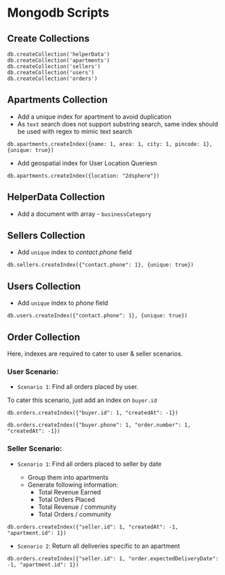 # Mongodb Scripts

## Create Collections

```
db.createCollection('helperData')
db.createCollection('apartments')
db.createCollection('sellers')
db.createCollection('users')
db.createCollection('orders')
```

## Apartments Collection

-   Add a unique index for apartment to avoid duplication
-   As `text` search does not support substring search, same index should be used with regex to mimic text search

```
db.apartments.createIndex({name: 1, area: 1, city: 1, pincode: 1}, {unique: true})
```

-   Add geospatial index for User Location Queriesn

```
db.apartments.createIndex({location: "2dsphere"})
```

## HelperData Collection

-   Add a document with array - `businessCategory`

## Sellers Collection

-   Add `unique` index to _contact.phone_ field

```
db.sellers.createIndex({"contact.phone": 1}, {unique: true})
```

## Users Collection

-   Add `unique` index to _phone_ field

```
db.users.createIndex({"contact.phone": 1}, {unique: true})
```

## Order Collection

Here, indexes are required to cater to user & seller scenarios.

### User Scenario:

-   `Scenario 1`: Find all orders placed by user.

To cater this scenario, just add an index on `buyer.id`

```
db.orders.createIndex({"buyer.id": 1, "createdAt": -1})
```

```
db.orders.createIndex({"buyer.phone": 1, "order.number": 1, "createdAt": -1})
```

### Seller Scenario:

-   `Scenario 1`: Find all orders placed to seller by date

    -   Group them into apartments
    -   Generate following information:
        -   Total Revenue Earned
        -   Total Orders Placed
        -   Total Revenue / community
        -   Total Orders / community

```
db.orders.createIndex({"seller.id": 1, "createdAt": -1, "apartment.id": 1})
```

-   `Scenario 2`: Return all deliveries specific to an apartment

```
db.orders.createIndex({"seller.id": 1, "order.expectedDeliveryDate": -1, "apartment.id": 1})
```
